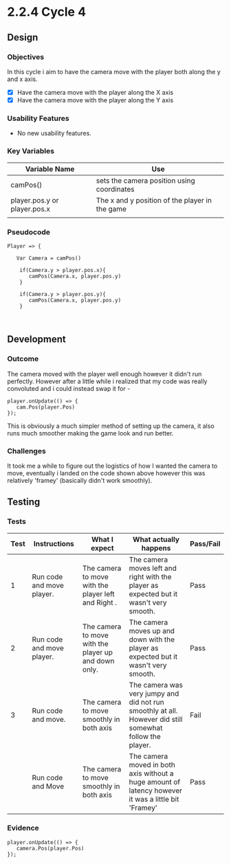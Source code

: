 # 2.2.4 Cycle 4

## Design

### Objectives

In this cycle i aim to have the camera move with the player both along the y and x axis.

* [x] Have the camera move with the player along the X axis &#x20;
* [x] Have the camera move with the player along the Y axis&#x20;

### Usability Features

* No new usability features.

### Key Variables

| Variable Name                | Use                                             |
| ---------------------------- | ----------------------------------------------- |
| camPos()                     | sets the camera position using coordinates      |
| player.pos.y or player.pos.x | The x and y position of the player in the game  |
|                              |                                                 |

### Pseudocode

```
Player => {

   Var Camera = camPos()
   
    if(Camera.y > player.pos.x){
       camPos(Camera.x, player.pos.y)
    } 
    
    if(Camera.y > player.pos.y){
       camPos(Camera.x, player.pos.y)
    } 
    
    
```

## Development

### Outcome

The camera moved with the player well enough however it didn't run perfectly. However after a little while i realized that my code was really convoluted and i could instead swap it for -

```
player.onUpdate(() => {
   cam.Pos(player.Pos)
});   
```

This is obviously a much simpler method of setting up the camera, it also runs much smoother making the game look and run better.

### Challenges

It took me a while to figure out the logistics of how I wanted the camera to move, eventually i landed on the code shown above however this was relatively 'framey' (basically didn't work smoothly).

&#x20;

## Testing



### Tests

| Test | Instructions              | What I expect                                        | What actually happens                                                                                    | Pass/Fail |
| ---- | ------------------------- | ---------------------------------------------------- | -------------------------------------------------------------------------------------------------------- | --------- |
| 1    | Run code and move player. | The camera to move with the player left and Right .  | The camera moves left and right with the player as expected but it wasn't very smooth.                   | Pass      |
| 2    | Run code and move player. | The camera to move with the player up and down only. | The camera moves up and down  with the player as expected but it wasn't very smooth.                     | Pass      |
| 3    | Run code and move.        | The camera to move smoothly in both axis             | The camera was very jumpy and did not run smoothly at all. However did still somewhat follow the player. | Fail      |
|      | Run code and Move         | The camera to move smoothly in both axis             | The camera moved in both axis without a huge amount of latency however it was a little bit 'Framey'      | Pass      |

### Evidence

```
player.onUpdate(() => {
   camera.Pos(player.Pos)
}); 
```
